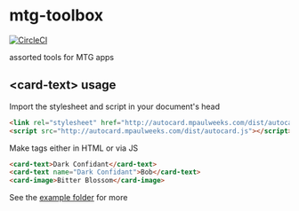 # mtg-toolbox

[![CircleCI](https://circleci.com/gh/mpaulweeks/mtg-toolbox/tree/master.svg?style=svg)](https://circleci.com/gh/mpaulweeks/mtg-toolbox/tree/master)

assorted tools for MTG apps

## \<card-text> usage

Import the stylesheet and script in your document's head
```html
<link rel="stylesheet" href="http://autocard.mpaulweeks.com/dist/autocard.css">
<script src="http://autocard.mpaulweeks.com/dist/autocard.js"></script>
```
Make tags either in HTML or via JS
```html
<card-text>Dark Confidant</card-text>
<card-text name="Dark Confidant">Bob</card-text>
<card-image>Bitter Blossom</card-image>
```
See the [example folder](/docs/example) for more
